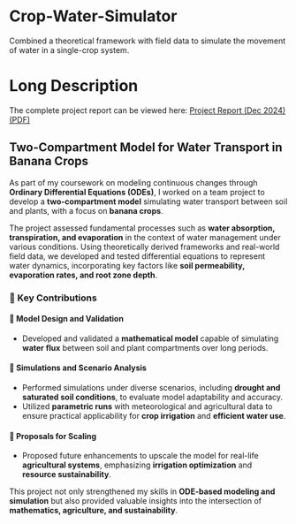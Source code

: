 # Crop-Water-Simulator
Combined a theoretical framework with field data to simulate the movement of water in a single-crop system.

# Long Description

The complete project report can be viewed here: [Project Report (Dec 2024) (PDF)](docs/ODE%20Project%20-%2006-12-2024%200023%20hours.pdf)

## Two-Compartment Model for Water Transport in Banana Crops

As part of my coursework on modeling continuous changes through **Ordinary Differential Equations (ODEs)**, I worked on a team project to develop a **two-compartment model** simulating water transport between soil and plants, with a focus on **banana crops**.

The project assessed fundamental processes such as **water absorption, transpiration, and evaporation** in the context of water management under various conditions. Using theoretically derived frameworks and real-world field data, we developed and tested differential equations to represent water dynamics, incorporating key factors like **soil permeability, evaporation rates, and root zone depth**.

### 🔹 Key Contributions  

#### 📌 Model Design and Validation  
- Developed and validated a **mathematical model** capable of simulating **water flux** between soil and plant compartments over long periods.  

#### 📌 Simulations and Scenario Analysis  
- Performed simulations under diverse scenarios, including **drought and saturated soil conditions**, to evaluate model adaptability and accuracy.  
- Utilized **parametric runs** with meteorological and agricultural data to ensure practical applicability for **crop irrigation** and **efficient water use**.  

#### 📌 Proposals for Scaling  
- Proposed future enhancements to upscale the model for real-life **agricultural systems**, emphasizing **irrigation optimization** and **resource sustainability**.  

This project not only strengthened my skills in **ODE-based modeling and simulation** but also provided valuable insights into the intersection of **mathematics, agriculture, and sustainability**.
